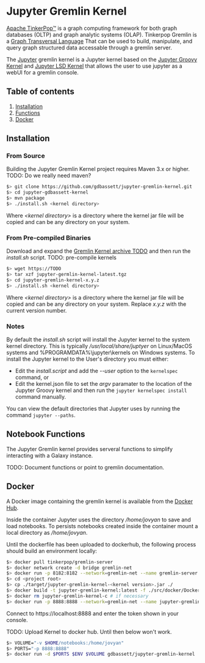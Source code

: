 # Jupyter Gremlin Kernel

[Apache TinkerPop™](http://tinkerpop.apache.org/) is a graph computing framework for both graph databases (OLTP) and graph analytic systems (OLAP).  Tinkerpop Gremlin is a [Graph Transversal Language](http://tinkerpop.apache.org/gremlin.html) That can be used to build, manipulate, and query graph structured data accessable through a gremlin server.

The [Jupyter](https://jupyter.org) gremlin kernel is a Jupyter kernel based on the [Jupyter Groovy Kernel](https://github.com/lappsgrid-incubator/jupyter-groovy-kernel) and [Jupyter LSD Kernel](https://github.com/lappsgrid-incubator/jupyter-lsd-kernel) that allows the user to use jupyter as a webUI for a gremlin console.

## Table of contents
1. [Installation](#installation)
1. [Functions](#notebook-functions)
1. [Docker](#docker)

## Installation

### From Source

Building the Jupyter Gremlin Kernel project requires Maven 3.x or higher.
TODO: Do we really need maven?

```bash
$> git clone https://github.com/gdbassett/jupyter-gremlin-kernel.git 
$> cd jupyter-gdbassett-kernel
$> mvn package
$> ./install.sh <kernel directory>
```

Where *&lt;kernel directory&gt;* is a directory where the kernel jar file will be copied and can be any directory on your system.

### From Pre-compiled Binaries

Download and expand the [Gremlin Kernel archive TODO](TODO) and then run the *install.sh* script.
TODO: pre-compile kernels

```bash
$> wget https://TODO
$> tar xzf jupyter-germlin-kernel-latest.tgz
$> cd jupyter-gremlin-kernel-x.y.z
$> ./install.sh <kernel directory>
```

Where *&lt;kernel directory&gt;* is a directory where the kernel jar file will be copied and can be any directory on your system. Replace *x.y.z* with the current version number.

### Notes

By default the *install.sh* script will install the Jupyter kernel to the system kernel directory. This is typically */usr/local/share/juptyer* on Linux/MacOS systems and %PROGRAMDATA%\jupyter\kernels on Windows systems.  To install the Jupyter kernel to the User's directory you must either:

* Edit the *install.script* and add the *--user* option to the `kernelspec` command, or
* Edit the kernel.json file to set the *argv* paramater to the location of the Jupyter Groovy kernel and then run the `jupyter kernelspec install` command manually.

You can view the default directories that Jupyter uses by running the command `jupyter --paths`.


## Notebook Functions

The Jupyter Gremlin kernel provides serveral functions to simplify interacting with a Galaxy instance.

TODO: Document functions or point to gremlin documentation.

## Docker

A Docker image containing the gremlin kernel is available from the [Docker Hub](https://hub.docker.com/TBD).  

Inside the container Jupyter uses the directory */home/jovyan* to save and load notebooks.  To persists notebooks created inside the container mount a local directory as */home/jovyan*.

Until the dockerfile has been uploaded to dockerhub, the following process should build an environment locally:
```bash
$> docker pull tinkerpop/gremlin-server
$> docker network create -d bridge gremlin-net
$> docker run -p 8182:8182 --network=gremlin-net --name gremlin-server tinkerpop/gremlin-server
$> cd <project root>
$> cp ./target/jupyter-gremlin-kernel-<kernel version>.jar ./
$> docker build -t jupyter-gremlin-kernel:latest -f ./src/docker/Dockerfile .
$> docker rm jupyter-gremlin-kernel-c # if necessary
$> docker run -p 8888:8888 --network=gremlin-net --name jupyter-gremlin-kernel-c jupyter-gremlin-kernel:latest
```
Connect to https://localhost:8888 and enter the token shown in your console.

TODO: Upload Kernel to docker hub.  Until then below won't work.
```bash
$> VOLUME="-v $HOME/notebooks:/home/jovyan"
$> PORTS="-p 8888:8888"
$> docker run -d $PORTS $ENV $VOLUME gdbassett/jupyter-gremlin-kernel 
```
